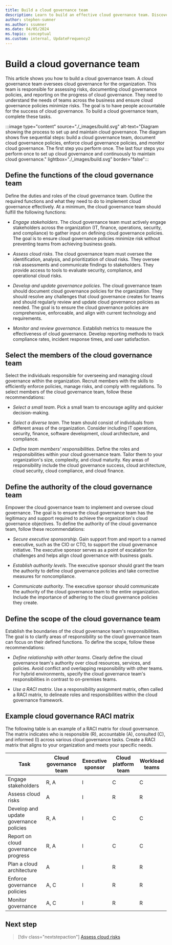 ```yaml
---
title: Build a cloud governance team
description: Learn to build an effective cloud governance team. Discover responsibilities and strategies for managing cloud risks and developing cloud governance policies.
author: stephen-sumner
ms.author: ssumner
ms.date: 04/05/2024
ms.topic: conceptual
ms.custom: internal, UpdateFrequency2
---
```


# Build a cloud governance team

This article shows you how to build a cloud governance team. A cloud governance team oversees cloud governance for the organization. This team is responsible for assessing risks, documenting cloud governance policies, and reporting on the progress of cloud governance. They need to understand the needs of teams across the business and ensure cloud governance policies minimize risks. The goal is to have people accountable for the success of cloud governance. To build a cloud governance team, complete these tasks.

:::image type="content" source="./_images/build.svg" alt-text="Diagram showing the process to set up and maintain cloud governance. The diagram shows five sequential steps: build a cloud governance team, document cloud governance policies, enforce cloud governance policies, and monitor cloud governance. The first step you perform once. The last four steps you perform once to set up cloud governance and continuously to maintain cloud governance." lightbox="./_images/build.svg" border="false":::

## Define the functions of the cloud governance team

Define the duties and roles of the cloud governance team. Outline the required functions and what they need to do to implement cloud governance effectively. At a minimum, the cloud governance team should fulfill the following functions:

- *Engage stakeholders*. The cloud governance team must actively engage stakeholders across the organization (IT, finance, operations, security, and compliance) to gather input on defining cloud governance policies. The goal is to ensure cloud governance policies minimize risk without preventing teams from achieving business goals.

- *Assess cloud risks*. The cloud governance team must oversee the identification, analysis, and prioritization of cloud risks. They oversee risk assessments and communicate findings to stakeholders. They provide access to tools to evaluate security, compliance, and operational cloud risks.

- *Develop and update governance policies*. The cloud governance team should document cloud governance policies for the organization. They should resolve any challenges that cloud governance creates for teams and should regularly review and update cloud governance policies as needed. The goal is to ensure the cloud governance policies are comprehensive, enforceable, and align with current technology and requirements.

- *Monitor and review governance*. Establish metrics to measure the effectiveness of cloud governance. Develop reporting methods to track compliance rates, incident response times, and user satisfaction.

## Select the members of the cloud governance team

Select the individuals responsible for overseeing and managing cloud governance within the organization. Recruit members with the skills to efficiently enforce policies, manage risks, and comply with regulations. To select members of the cloud governance team, follow these recommendations:

- *Select a small team*. Pick a small team to encourage agility and quicker decision-making.

- *Select a diverse team*. The team should consist of individuals from different areas of the organization. Consider including IT operations, security, finance, software development, cloud architecture, and compliance.

- *Define team members' responsibilities*. Define the roles and responsibilities within your cloud governance team. Tailor them to your organization's size, complexity, and cloud maturity. Key areas of responsibility include the cloud governance success, cloud architecture, cloud security, cloud compliance, and cloud finance.

## Define the authority of the cloud governance team

Empower the cloud governance team to implement and oversee cloud governance. The goal is to ensure the cloud governance team has the legitimacy and support required to achieve the organization's cloud governance objectives. To define the authority of the cloud governance team, follow these recommendations:

- *Secure executive sponsorship*. Gain support from and report to a named executive, such as the CIO or CTO, to support the cloud governance initiative. The executive sponsor serves as a point of escalation for challenges and helps align cloud governance with business goals.

- *Establish authority levels*. The executive sponsor should grant the team the authority to define cloud governance policies and take corrective measures for noncompliance.

- *Communicate authority*. The executive sponsor should communicate the authority of the cloud governance team to the entire organization. Include the importance of adhering to the cloud governance policies they create.

## Define the scope of the cloud governance team

Establish the boundaries of the cloud governance team's responsibilities. The goal is to clarify areas of responsibility so the cloud governance team can focus on their defined functions. To define the scope, follow these recommendations:

- *Define relationship with other teams*. Clearly define the cloud governance team's authority over cloud resources, services, and policies. Avoid conflict and overlapping responsibility with other teams. For hybrid environments, specify the cloud governance team's responsibilities in contrast to on-premises teams.

- *Use a RACI matrix*. Use a responsibility assignment matrix, often called a RACI matrix, to delineate roles and responsibilities within the cloud governance framework.

## Example cloud governance RACI matrix

The following table is an example of a RACI matrix for cloud governance. The matrix indicates who is responsible (R), accountable (A), consulted (C), and informed (I) across various cloud governance tasks. Create a RACI matrix that aligns to your organization and meets your specific needs.

| Task | Cloud governance team | Executive sponsor | Cloud platform team | Workload teams |
|---|---|---|---|---|
| Engage stakeholders | R, A | I | C | C |
| Assess cloud risks | A | I | R | R |
| Develop and update governance policies | R, A | I | C | C |
| Report on cloud governance progress | R, A | I | C | C |
| Plan a cloud architecture | A | I | R | R |
| Enforce governance policies | A, C | I | R | R |
| Monitor governance | A, C | I | R | R |

## Next step

> [!div class="nextstepaction"]
> [Assess cloud risks](assess-cloud-risks.md)
> 
